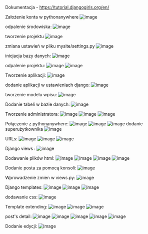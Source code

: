 Dokumentacja - https://tutorial.djangogirls.org/en/

Założenie konta  w pythonanywhere
![image](https://github.com/KrzysztofSuda30/ISI/assets/172184955/6655384d-8065-467b-abae-78b796d3d9e3)

odpalenie środowiska:
![image](https://github.com/KrzysztofSuda30/ISI/assets/172184955/62e99ccb-166e-4552-a5b8-cb8c3917d871)

tworzenie projektu
![image](https://github.com/KrzysztofSuda30/ISI/assets/172184955/cb7f24ec-9ac9-41cd-b9f4-d4ead5b102bf)

zmiana ustawień w pliku mysite/settings.py
![image](https://github.com/KrzysztofSuda30/ISI/assets/172184955/c6d5b59a-692a-4ed7-82ab-51fcba291016)

inicjacja bazy danych: 
![image](https://github.com/KrzysztofSuda30/ISI/assets/172184955/f66750c9-3bf8-44e0-905d-4a9e7499d325)

odpalenie projektu: 
![image](https://github.com/KrzysztofSuda30/ISI/assets/172184955/511d3a70-f4f7-47df-b770-0d837d10a9de)
![image](https://github.com/KrzysztofSuda30/ISI/assets/172184955/b5125e3e-44dc-45aa-a052-0b98a11be170)


Tworzenie aplikacji:
![image](https://github.com/KrzysztofSuda30/ISI/assets/172184955/48b1911f-1354-4f2c-82f7-54ae77269e46)


dodanie aplikacji w ustawieniach django:
![image](https://github.com/KrzysztofSuda30/ISI/assets/172184955/16ef0472-1a79-4374-9ea8-a21b4e198aa9)

tworzenie modelu wpisu:
![image](https://github.com/KrzysztofSuda30/ISI/assets/172184955/0c9826a7-0541-4268-86c3-3aa0108084db)

Dodanie tabeli w bazie danych:
![image](https://github.com/KrzysztofSuda30/ISI/assets/172184955/09b2be77-d7c7-44c0-a9a6-5a3de501f6c0)

Tworzenie administratora:
![image](https://github.com/KrzysztofSuda30/ISI/assets/172184955/bc340419-02fb-47ab-956a-7a350c03b33a)
![image](https://github.com/KrzysztofSuda30/ISI/assets/172184955/8ba62d3c-38b1-486a-b61b-3b53ff985776)
![image](https://github.com/KrzysztofSuda30/ISI/assets/172184955/9a8184ef-6dfa-4d73-9efe-44712d14e7bd)

Połączenie z pythonanywhere:
![image](https://github.com/KrzysztofSuda30/ISI/assets/172184955/5fedd1da-90e9-47a4-822d-b9e6abd38895)
![image](https://github.com/KrzysztofSuda30/ISI/assets/172184955/084da3ad-c699-419f-a646-0459c22a54fb)
![image](https://github.com/KrzysztofSuda30/ISI/assets/172184955/106a27fb-36b6-4e0a-bfda-d2d555949301)
dodanie superużytkownika
![image](https://github.com/KrzysztofSuda30/ISI/assets/172184955/909c9a1f-8bec-4e6d-9766-70fdd63e0a96)

URLs:
![image](https://github.com/KrzysztofSuda30/ISI/assets/172184955/7bc7ae68-78bf-4f15-86f0-4ceca9f96f78)
![image](https://github.com/KrzysztofSuda30/ISI/assets/172184955/872ce510-1e3e-4564-a1fa-283710aeb86f)
![image](https://github.com/KrzysztofSuda30/ISI/assets/172184955/b24f4257-16c7-4d71-afa9-e2069c341b71)


Django views :
![image](https://github.com/KrzysztofSuda30/ISI/assets/172184955/f97c8c65-209d-498d-96f4-f4bc45a80cd6)


Dodawanie plików html:
![image](https://github.com/KrzysztofSuda30/ISI/assets/172184955/e1fc03b5-abe6-4064-a67f-2e8b40cc925a)
![image](https://github.com/KrzysztofSuda30/ISI/assets/172184955/858a09ad-0821-412e-8164-4ccd23fad235)
![image](https://github.com/KrzysztofSuda30/ISI/assets/172184955/f94581e9-38ad-4c3b-a5ed-bf271b789146)
![image](https://github.com/KrzysztofSuda30/ISI/assets/172184955/8b99141b-fd2f-4406-ba21-ab1cb00c79d2)

Dodanie posta za pomocą konsoli:
![image](https://github.com/KrzysztofSuda30/ISI/assets/172184955/9fb3ba58-497c-4c4a-b3ce-9adbc5f286f9)

Wprowadzenie zmien w views.py:
![image](https://github.com/KrzysztofSuda30/ISI/assets/172184955/25f4ec3d-c6be-4ce9-8f19-2072f5095a5a)


Django templates:
![image](https://github.com/KrzysztofSuda30/ISI/assets/172184955/77594981-4459-44ee-8a46-8f7c9122c10b)
![image](https://github.com/KrzysztofSuda30/ISI/assets/172184955/a53f32fa-7f22-4795-8db1-a03c032f0b61)
![image](https://github.com/KrzysztofSuda30/ISI/assets/172184955/6c5304c9-512f-43a0-8520-e7dc229231a7)


dodawanie css:
![image](https://github.com/KrzysztofSuda30/ISI/assets/172184955/4c01967e-7ee6-4c8d-89ad-a0614bdf8d9f)

Template extending:
![image](https://github.com/KrzysztofSuda30/ISI/assets/172184955/47b738d8-6e2c-48fa-969a-979faf0fb3b9)
![image](https://github.com/KrzysztofSuda30/ISI/assets/172184955/b2d9f204-3442-43a4-83c1-bcb0d0d742b8)
![image](https://github.com/KrzysztofSuda30/ISI/assets/172184955/e8c290b0-ae5d-4591-9555-369214d532c8)


post's detail:
![image](https://github.com/KrzysztofSuda30/ISI/assets/172184955/37a97d64-cd63-4018-9038-ea93812cabe8)
![image](https://github.com/KrzysztofSuda30/ISI/assets/172184955/9c708bb7-6708-4f0f-aa96-7c237ed4da77)
![image](https://github.com/KrzysztofSuda30/ISI/assets/172184955/7ea6584c-e1a6-4a91-982e-ab6d658dd9c0)
![image](https://github.com/KrzysztofSuda30/ISI/assets/172184955/e4860d37-3cdd-41cb-a27d-a67b3b1c97b7)
![image](https://github.com/KrzysztofSuda30/ISI/assets/172184955/044718f1-40d7-47bc-a7bc-7a2ac6c450bb)


Dodanie edycji:
![image](https://github.com/KrzysztofSuda30/ISI/assets/172184955/2fc03920-1408-4b4a-b741-63716e369314)










